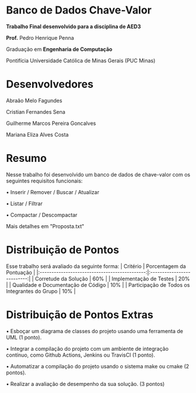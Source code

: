 
# Banco de Dados Chave-Valor
**Trabalho Final desenvolvido para a disciplina de AED3**

**Prof.** Pedro Henrique Penna

Graduação em **Engenharia de Computação**

Pontifícia Universidade Católica de Minas Gerais (PUC Minas)

# Desenvolvedores

Abraão Melo Fagundes

Cristian Fernandes Sena

Guilherme Marcos Pereira Goncalves

Mariana Eliza Alves Costa

# Resumo

Nesse trabalho foi desenvolvido um banco de dados de chave-valor com os seguintes
requisitos funcionais:

• Inserir / Remover / Buscar / Atualizar

• Listar / Filtrar 

• Compactar / Descompactar 

Mais detalhes em "Proposta.txt"


# Distribuição de Pontos
Esse trabalho será avaliado da seguinte forma:
|                  Critério                     |  Porcentagem da Pontuação  |
|:---------------------------------------------:|:--------------------------:|
| Corretude da Solução                          | 60%                        |
| Implementação de Testes                       | 20%                        |
| Qualidade e Documentação de Código            | 10%                        |
| Participação de Todos os Integrantes do Grupo | 10%                        |

# Distribuição de Pontos Extras

• Esboçar um diagrama de classes do projeto usando uma ferramenta de UML (1 ponto).

• Integrar a compilação do projeto com um ambiente de integração contínuo, como Github Actions, Jenkins ou TravisCI (1 ponto).

• Automatizar a compilação do projeto usando o sistema make ou cmake (2 pontos).

• Realizar a avaliação de desempenho da sua solução. (3 pontos)

